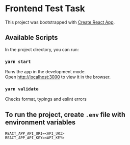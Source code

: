 # Frontend Test Task

This project was bootstrapped with [Create React App](https://github.com/facebook/create-react-app).

## Available Scripts

In the project directory, you can run:

### `yarn start`

Runs the app in the development mode.\
Open [http://localhost:3000](http://localhost:3000) to view it in the browser.

### `yarn validate`

Checks format, typings and eslint errors

## To run the project, create `.env` file with environment variables

```
REACT_APP_API_URI=<API_URI>
REACT_APP_API_KEY=<API_KEY>
```
